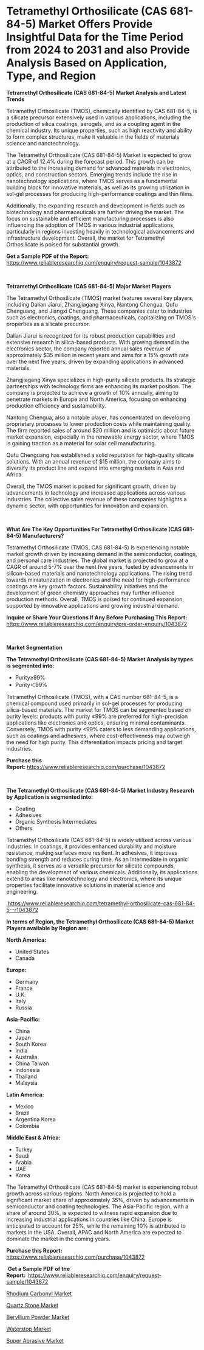 <p><h1>Tetramethyl Orthosilicate (CAS 681-84-5) Market Offers Provide Insightful Data for the Time Period from 2024 to 2031 and also Provide Analysis Based on Application, Type, and Region</h1></p><p><strong>Tetramethyl Orthosilicate (CAS 681-84-5) Market Analysis and Latest Trends</strong></p>
<p><p>Tetramethyl Orthosilicate (TMOS), chemically identified by CAS 681-84-5, is a silicate precursor extensively used in various applications, including the production of silica coatings, aerogels, and as a coupling agent in the chemical industry. Its unique properties, such as high reactivity and ability to form complex structures, make it valuable in the fields of materials science and nanotechnology.</p><p>The Tetramethyl Orthosilicate (CAS 681-84-5) Market is expected to grow at a CAGR of 12.4% during the forecast period. This growth can be attributed to the increasing demand for advanced materials in electronics, optics, and construction sectors. Emerging trends include the rise in nanotechnology applications, where TMOS serves as a fundamental building block for innovative materials, as well as its growing utilization in sol-gel processes for producing high-performance coatings and thin films.</p><p>Additionally, the expanding research and development in fields such as biotechnology and pharmaceuticals are further driving the market. The focus on sustainable and efficient manufacturing processes is also influencing the adoption of TMOS in various industrial applications, particularly in regions investing heavily in technological advancements and infrastructure development. Overall, the market for Tetramethyl Orthosilicate is poised for substantial growth.</p></p>
<p><strong>Get a Sample PDF of the Report:&nbsp;</strong> <a href="https://www.reliableresearchiq.com/enquiry/request-sample/1043872?utm_campaign=1136&utm_medium=2&utm_source=Github&utm_content=ia&utm_term=03102024&utm_id=tetramethyl-orthosilicate-cas-681-84-5">https://www.reliableresearchiq.com/enquiry/request-sample/1043872</a></p>
<p>&nbsp;</p>
<p><strong>Tetramethyl Orthosilicate (CAS 681-84-5) Major Market Players</strong></p>
<p><p>The Tetramethyl Orthosilicate (TMOS) market features several key players, including Dalian Jiarui, Zhangjiagang Xinya, Nantong Chengua, Qufu Chenguang, and Jiangxi Chenguang. These companies cater to industries such as electronics, coatings, and pharmaceuticals, capitalizing on TMOS's properties as a silicate precursor.</p><p>Dalian Jiarui is recognized for its robust production capabilities and extensive research in silica-based products. With growing demand in the electronics sector, the company reported annual sales revenue of approximately $35 million in recent years and aims for a 15% growth rate over the next five years, driven by expanding applications in advanced materials.</p><p>Zhangjiagang Xinya specializes in high-purity silicate products. Its strategic partnerships with technology firms are enhancing its market position. The company is projected to achieve a growth of 10% annually, aiming to penetrate markets in Europe and North America, focusing on enhancing production efficiency and sustainability.</p><p>Nantong Chengua, also a notable player, has concentrated on developing proprietary processes to lower production costs while maintaining quality. The firm reported sales of around $20 million and is optimistic about future market expansion, especially in the renewable energy sector, where TMOS is gaining traction as a material for solar cell manufacturing.</p><p>Qufu Chenguang has established a solid reputation for high-quality silicate solutions. With an annual revenue of $15 million, the company aims to diversify its product line and expand into emerging markets in Asia and Africa.</p><p>Overall, the TMOS market is poised for significant growth, driven by advancements in technology and increased applications across various industries. The collective sales revenue of these companies highlights a dynamic sector, with opportunities for innovation and expansion.</p></p>
<p>&nbsp;</p>
<p><strong>What Are The Key Opportunities For Tetramethyl Orthosilicate (CAS 681-84-5) Manufacturers?</strong></p>
<p><p>Tetramethyl Orthosilicate (TMOS, CAS 681-84-5) is experiencing notable market growth driven by increasing demand in the semiconductor, coatings, and personal care industries. The global market is projected to grow at a CAGR of around 5-7% over the next five years, fueled by advancements in silicon-based materials and nanotechnology applications. The rising trend towards miniaturization in electronics and the need for high-performance coatings are key growth factors. Sustainability initiatives and the development of green chemistry approaches may further influence production methods. Overall, TMOS is poised for continued expansion, supported by innovative applications and growing industrial demand.</p></p>
<p><strong>Inquire or Share Your Questions If Any Before Purchasing This Report:</strong> <a href="https://www.reliableresearchiq.com/enquiry/pre-order-enquiry/1043872?utm_campaign=1136&utm_medium=2&utm_source=Github&utm_content=ia&utm_term=03102024&utm_id=tetramethyl-orthosilicate-cas-681-84-5">https://www.reliableresearchiq.com/enquiry/pre-order-enquiry/1043872</a></p>
<p>&nbsp;</p>
<p><strong>Market Segmentation</strong></p>
<p><strong>The Tetramethyl Orthosilicate (CAS 681-84-5) Market Analysis by types is segmented into:</strong></p>
<p><ul><li>Purity≥99%</li><li>Purity＜99%</li></ul></p>
<p><p>Tetramethyl Orthosilicate (TMOS), with a CAS number 681-84-5, is a chemical compound used primarily in sol-gel processes for producing silica-based materials. The market for TMOS can be segmented based on purity levels: products with purity ≥99% are preferred for high-precision applications like electronics and optics, ensuring minimal contaminants. Conversely, TMOS with purity <99% caters to less demanding applications, such as coatings and adhesives, where cost-effectiveness may outweigh the need for high purity. This differentiation impacts pricing and target industries.</p></p>
<p><strong>Purchase this Report:&nbsp;</strong><a href="https://www.reliableresearchiq.com/purchase/1043872?utm_campaign=1136&utm_medium=2&utm_source=Github&utm_content=ia&utm_term=03102024&utm_id=tetramethyl-orthosilicate-cas-681-84-5">https://www.reliableresearchiq.com/purchase/1043872</a></p>
<p>&nbsp;</p>
<p><strong>The Tetramethyl Orthosilicate (CAS 681-84-5) Market Industry Research by Application is segmented into:</strong></p>
<p><ul><li>Coating</li><li>Adhesives</li><li>Organic Synthesis Intermediates</li><li>Others</li></ul></p>
<p><p>Tetramethyl Orthosilicate (CAS 681-84-5) is widely utilized across various industries. In coatings, it provides enhanced durability and moisture resistance, making surfaces more resilient. In adhesives, it improves bonding strength and reduces curing time. As an intermediate in organic synthesis, it serves as a versatile precursor for silicate compounds, enabling the development of various chemicals. Additionally, its applications extend to areas like nanotechnology and electronics, where its unique properties facilitate innovative solutions in material science and engineering.</p></p>
<p><a href="https://www.reliableresearchiq.com/tetramethyl-orthosilicate-cas-681-84-5--r1043872?utm_campaign=1136&utm_medium=2&utm_source=Github&utm_content=ia&utm_term=03102024&utm_id=tetramethyl-orthosilicate-cas-681-84-5">&nbsp;https://www.reliableresearchiq.com/tetramethyl-orthosilicate-cas-681-84-5--r1043872</a></p>
<p><strong>In terms of Region, the Tetramethyl Orthosilicate (CAS 681-84-5) Market Players available by Region are:</strong></p>
<p>
    <p> <strong> North America: </strong>
        <ul>
            <li>United States</li>
            <li>Canada</li>
        </ul>
        </p> 
    <p> <strong> Europe: </strong>
        <ul>
            <li>Germany</li>
            <li>France</li>
            <li>U.K.</li>
            <li>Italy</li>
            <li>Russia</li>
        </ul>
        </p> 
    <p> <strong> Asia-Pacific: </strong>
        <ul>
            <li>China</li>
            <li>Japan</li>
            <li>South Korea</li>
            <li>India</li>
            <li>Australia</li>
            <li>China Taiwan</li>
            <li>Indonesia</li>
            <li>Thailand</li>
            <li>Malaysia</li>
        </ul>
        </p> 
    <p> <strong> Latin America: </strong>
        <ul>
            <li>Mexico</li>
            <li>Brazil</li>
            <li>Argentina Korea</li>
            <li>Colombia</li>
        </ul>
        </p> 
    <p> <strong> Middle East & Africa: </strong>
        <ul>
            <li>Turkey</li>
            <li>Saudi</li>
            <li>Arabia</li>
            <li>UAE</li>
            <li>Korea</li>
        </ul>
    </p>
    </p>
<p><p>The Tetramethyl Orthosilicate (CAS 681-84-5) market is experiencing robust growth across various regions. North America is projected to hold a significant market share of approximately 35%, driven by advancements in semiconductor and coating technologies. The Asia-Pacific region, with a share of around 30%, is expected to witness rapid expansion due to increasing industrial applications in countries like China. Europe is anticipated to account for 25%, while the remaining 10% is attributed to markets in the USA. Overall, APAC and North America are expected to dominate the market in the coming years.</p></p>
<p><strong>Purchase this Report: </strong><a href="https://www.reliableresearchiq.com/purchase/1043872?utm_campaign=1136&utm_medium=2&utm_source=Github&utm_content=ia&utm_term=03102024&utm_id=tetramethyl-orthosilicate-cas-681-84-5">https://www.reliableresearchiq.com/purchase/1043872</a></p>
<p>&nbsp;<strong>Get a Sample PDF of the Report:&nbsp;&nbsp;</strong><a href="https://www.reliableresearchiq.com/enquiry/request-sample/1043872?utm_campaign=1136&utm_medium=2&utm_source=Github&utm_content=ia&utm_term=03102024&utm_id=tetramethyl-orthosilicate-cas-681-84-5">https://www.reliableresearchiq.com/enquiry/request-sample/1043872</a></p>
<p><strong></strong></p>
<p><p><a href="https://www.linkedin.com/pulse/rhodium-carbonyl-market-evolution-global-trends-regional-dynamics-9jyse?utm_campaign=1136&utm_medium=2&utm_source=Github&utm_content=ia&utm_term=03102024&utm_id=tetramethyl-orthosilicate-cas-681-84-5">Rhodium Carbonyl Market</a></p><p><a href="https://medium.com/@kingmsvie/quartz-stone-industry-forecast-market-shifts-and-strategic-imperatives-2024-2031-0ac573acb9eb?utm_campaign=1136&utm_medium=2&utm_source=Github&utm_content=ia&utm_term=03102024&utm_id=tetramethyl-orthosilicate-cas-681-84-5">Quartz Stone Market</a></p><p><a href="https://github.com/AnamariaDemiri475/Market-Research-Report-List-1/blob/main/beryllium-powder-market.md?utm_campaign=1136&utm_medium=2&utm_source=Github&utm_content=ia&utm_term=03102024&utm_id=tetramethyl-orthosilicate-cas-681-84-5">Beryllium Powder Market</a></p><p><a href="https://medium.com/@hardip_sroa/global-waterstop-nexus-sector-confluences-and-regional-catalysts-2024-2031-b063025fa327?postPublishedType=repub&utm_campaign=1136&utm_medium=2&utm_source=Github&utm_content=ia&utm_term=03102024&utm_id=tetramethyl-orthosilicate-cas-681-84-5">Waterstop Market</a></p><p><a href="https://www.linkedin.com/pulse/investing-super-abrasive-market-trends-leading-products-rkjie?utm_campaign=1136&utm_medium=2&utm_source=Github&utm_content=ia&utm_term=03102024&utm_id=tetramethyl-orthosilicate-cas-681-84-5">Super Abrasive Market</a></p></p>